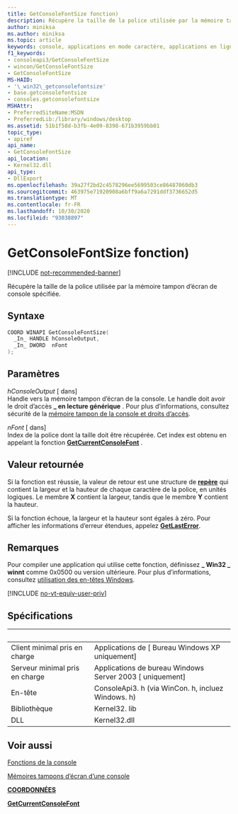 ```yaml
---
title: GetConsoleFontSize fonction)
description: Récupère la taille de la police utilisée par la mémoire tampon d’écran de console spécifiée.
author: miniksa
ms.author: miniksa
ms.topic: article
keywords: console, applications en mode caractère, applications en ligne de commande, applications de terminal, API console
f1_keywords:
- consoleapi3/GetConsoleFontSize
- wincon/GetConsoleFontSize
- GetConsoleFontSize
MS-HAID:
- '\_win32\_getconsolefontsize'
- base.getconsolefontsize
- consoles.getconsolefontsize
MSHAttr:
- PreferredSiteName:MSDN
- PreferredLib:/library/windows/desktop
ms.assetid: 51b1f58d-b3fb-4e09-8398-671b3959bb01
topic_type:
- apiref
api_name:
- GetConsoleFontSize
api_location:
- Kernel32.dll
api_type:
- DllExport
ms.openlocfilehash: 39a27f2bd2c4578296ee5699503ce86487060db3
ms.sourcegitcommit: 463975e71920908a6bff9a6a7291ddf3736652d5
ms.translationtype: MT
ms.contentlocale: fr-FR
ms.lasthandoff: 10/30/2020
ms.locfileid: "93038897"
---
```

# <a name="getconsolefontsize-function"></a>GetConsoleFontSize fonction)

[!INCLUDE [not-recommended-banner](./includes/not-recommended-banner.md)]

Récupère la taille de la police utilisée par la mémoire tampon d’écran de console spécifiée.

## <a name="syntax"></a>Syntaxe

```C
COORD WINAPI GetConsoleFontSize(
  _In_ HANDLE hConsoleOutput,
  _In_ DWORD  nFont
);
```

## <a name="parameters"></a>Paramètres

*hConsoleOutput* \[ dans\]  
Handle vers la mémoire tampon d’écran de la console. Le handle doit avoir le droit d’accès **\_ en lecture générique** . Pour plus d’informations, consultez sécurité de la [mémoire tampon de la console et droits d’accès](console-buffer-security-and-access-rights.md).

*nFont* \[ dans\]  
Index de la police dont la taille doit être récupérée. Cet index est obtenu en appelant la fonction [**GetCurrentConsoleFont**](getcurrentconsolefont.md) .

## <a name="return-value"></a>Valeur retournée

Si la fonction est réussie, la valeur de retour est une structure de [**repère**](coord-str.md) qui contient la largeur et la hauteur de chaque caractère de la police, en unités logiques. Le membre **X** contient la largeur, tandis que le membre **Y** contient la hauteur.

Si la fonction échoue, la largeur et la hauteur sont égales à zéro. Pour afficher les informations d’erreur étendues, appelez [**GetLastError**](https://msdn.microsoft.com/library/windows/desktop/ms679360).

## <a name="remarks"></a>Remarques

Pour compiler une application qui utilise cette fonction, définissez **\_ Win32 \_ winnt** comme 0x0500 ou version ultérieure. Pour plus d’informations, consultez [utilisation des en-têtes Windows](https://msdn.microsoft.com/library/windows/desktop/aa383745).

[!INCLUDE [no-vt-equiv-user-priv](./includes/no-vt-equiv-user-priv.md)]

## <a name="requirements"></a>Spécifications

| &nbsp; | &nbsp; |
|-|-|
| Client minimal pris en charge | Applications de \[ Bureau Windows XP uniquement\] |
| Serveur minimal pris en charge | Applications de bureau Windows Server 2003 \[ uniquement\] |
| En-tête | ConsoleApi3. h (via WinCon. h, incluez Windows. h) |
| Bibliothèque | Kernel32. lib |
| DLL | Kernel32.dll |

## <a name="see-also"></a>Voir aussi

[Fonctions de la console](console-functions.md)

[Mémoires tampons d’écran d’une console](console-screen-buffers.md)

[**COORDONNÉES**](coord-str.md)

[**GetCurrentConsoleFont**](getcurrentconsolefont.md)
